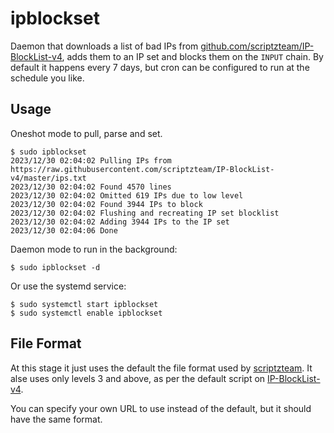 # ipblockset

Daemon that downloads a list of bad IPs from [github.com/scriptzteam/IP-BlockList-v4](https://github.com/scriptzteam/IP-BlockList-v4),
adds them to an IP set and blocks them on the `INPUT` chain.  By default it happens every 7 days, but cron can be configured to run
at the schedule you like.

## Usage

Oneshot mode to pull, parse and set.

    $ sudo ipblockset
    2023/12/30 02:04:02 Pulling IPs from https://raw.githubusercontent.com/scriptzteam/IP-BlockList-v4/master/ips.txt
    2023/12/30 02:04:02 Found 4570 lines
    2023/12/30 02:04:02 Omitted 619 IPs due to low level
    2023/12/30 02:04:02 Found 3944 IPs to block
    2023/12/30 02:04:02 Flushing and recreating IP set blocklist
    2023/12/30 02:04:02 Adding 3944 IPs to the IP set
    2023/12/30 02:04:06 Done

Daemon mode to run in the background:

    $ sudo ipblockset -d

Or use the systemd service:

    $ sudo systemctl start ipblockset
    $ sudo systemctl enable ipblockset

## File Format

At this stage it just uses the default the file format used by [scriptzteam](https://github.com/scriptzteam). It alse uses
only levels 3 and above, as per the default script on [IP-BlockList-v4](https://github.com/scriptzteam/IP-BlockList-v4).

You can specify your own URL to use instead of the default, but it should have the same format.